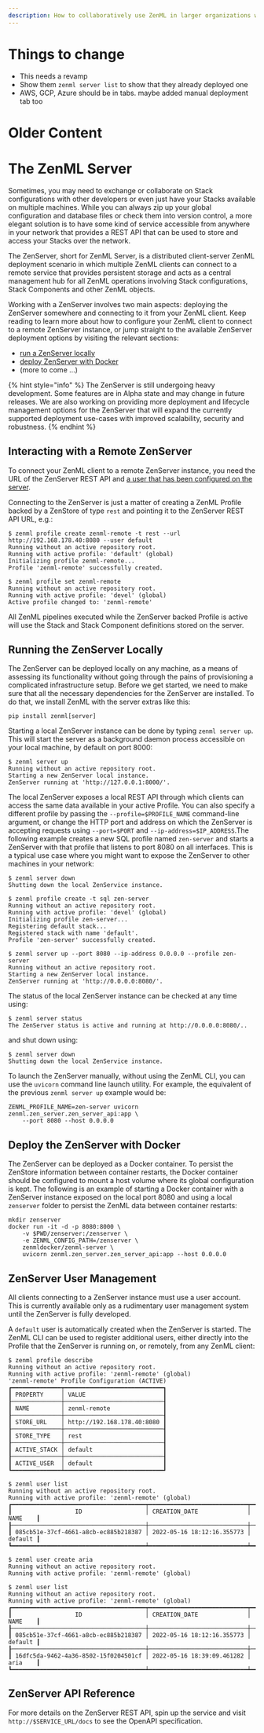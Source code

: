 ```yaml
---
description: How to collaboratively use ZenML in larger organizations with the ZenServer
---
```


# Things to change

- This needs a revamp
- Show them `zenml server list` to show that they already deployed one
- AWS, GCP, Azure should be in tabs. maybe added manual deployment tab too

# Older Content

# The ZenML Server

Sometimes, you may need to exchange or collaborate on Stack configurations with
other developers or even just have your Stacks available on multiple machines.
While you can always zip up your global configuration and database files or
check them into version control, a more elegant solution is to have some kind of
service accessible from anywhere in your network that provides a REST API that
can be used to store and access your Stacks over the network.

The ZenServer, short for ZenML Server, is a distributed client-server ZenML
deployment scenario in which multiple ZenML clients can connect to a remote
service that provides persistent storage and acts as a central management hub
for all ZenML operations involving Stack configurations, Stack Components and
other ZenML objects.

Working with a ZenServer involves two main aspects: deploying the ZenServer
somewhere and connecting to it from your ZenML client. Keep reading to
learn more about how to configure your ZenML client to connect to a remote
ZenServer instance, or jump straight to the available ZenServer deployment
options by visiting the relevant sections:

* [run a ZenServer locally](#running-the-zenserver-locally)
* [deploy ZenServer with Docker](#deploy-the-zenserver-with-docker)
* (more to come ...)


{% hint style="info" %}
The ZenServer is still undergoing heavy development. Some features are in Alpha
state and may change in future releases. We are also working on providing more
deployment and lifecycle management options for the ZenServer that will
expand the currently supported deployment use-cases with improved scalability,
security and robustness.
{% endhint %}

## Interacting with a Remote ZenServer

To connect your ZenML client to a remote ZenServer instance, you need the URL of
the ZenServer REST API and [a user that has been configured on the server](#zenserver-user-management).

Connecting to the ZenServer is just a matter of creating a ZenML Profile backed
by a ZenStore of type `rest` and pointing it to the ZenServer REST API URL, e.g.:

```
$ zenml profile create zenml-remote -t rest --url http://192.168.178.40:8080 --user default
Running without an active repository root.
Running with active profile: 'default' (global)
Initializing profile zenml-remote...
Profile 'zenml-remote' successfully created.

$ zenml profile set zenml-remote 
Running without an active repository root.
Running with active profile: 'devel' (global)
Active profile changed to: 'zenml-remote'
```

All ZenML pipelines executed while the ZenServer backed Profile is active will
use the Stack and Stack Component definitions stored on the server.

## Running the ZenServer Locally

The ZenServer can be deployed locally on any machine, as a means of assessing
its functionality without going through the pains of provisioning a complicated
infrastructure setup. Before we get started, we need to make sure that all the 
necessary dependencies for the ZenServer are installed. To do that, we install 
ZenML with the server extras like this:
```
pip install zenml[server]
```

Starting a local ZenServer instance can be done by typing
`zenml server up`. This will start the server as a background daemon process
accessible on your local machine, by default on port 8000:

```
$ zenml server up
Running without an active repository root.
Starting a new ZenServer local instance.
ZenServer running at 'http://127.0.0.1:8000/'.
```

The local ZenServer exposes a local REST API through which clients can access
the same data available in your active Profile. You can also specify a different
profile by passing the `--profile=$PROFILE_NAME` command-line argument, or change
the HTTP port and address on which the ZenServer is accepting requests using
`--port=$PORT` and `--ip-address=$IP_ADDRESS`.The following example creates
a new SQL profile named `zen-server` and starts a ZenServer with that profile
that listens to port 8080 on all interfaces. This is a typical use case
where you might want to expose the ZenServer to other machines in your network:

```
$ zenml server down
Shutting down the local ZenService instance.

$ zenml profile create -t sql zen-server
Running without an active repository root.
Running with active profile: 'devel' (global)
Initializing profile zen-server...
Registering default stack...
Registered stack with name 'default'.
Profile 'zen-server' successfully created.

$ zenml server up --port 8080 --ip-address 0.0.0.0 --profile zen-server
Running without an active repository root.
Starting a new ZenServer local instance.
ZenServer running at 'http://0.0.0.0:8080/'.
```

The status of the local ZenServer instance can be checked at any time using:

```
$ zenml server status
The ZenServer status is active and running at http://0.0.0.0:8080/..
```

and shut down using:

```
$ zenml server down
Shutting down the local ZenService instance.
```

To launch the ZenServer manually, without using the ZenML CLI, you can use the
`uvicorn` command line launch utility. For example, the equivalent of the
previous `zenml server up` example would be: 

```
ZENML_PROFILE_NAME=zen-server uvicorn zenml.zen_server.zen_server_api:app \
    --port 8080 --host 0.0.0.0
```

## Deploy the ZenServer with Docker

The ZenServer can be deployed as a Docker container. To persist the ZenStore
information between container restarts, the Docker container should be
configured to mount a host volume where its global configuration is kept.
The following is an example of starting a Docker container with a ZenServer
instance exposed on the local port 8080 and using a local `zenserver` folder
to persist the ZenML data between container restarts:

```
mkdir zenserver
docker run -it -d -p 8080:8000 \
    -v $PWD/zenserver:/zenserver \
    -e ZENML_CONFIG_PATH=/zenserver \
    zenmldocker/zenml-server \
    uvicorn zenml.zen_server.zen_server_api:app --host 0.0.0.0
```

## ZenServer User Management

All clients connecting to a ZenServer instance must use a user account. This is
currently available only as a rudimentary user management system until the
ZenServer is fully developed.

A `default` user is automatically created when the ZenServer is started. The
ZenML CLI can be used to register additional users, either directly into the
Profile that the ZenServer is running on, or remotely, from any ZenML client:

```
$ zenml profile describe
Running without an active repository root.
Running with active profile: 'zenml-remote' (global)
'zenml-remote' Profile Configuration (ACTIVE)
┏━━━━━━━━━━━━━━┯━━━━━━━━━━━━━━━━━━━━━━━━━━━━┓
┃ PROPERTY     │ VALUE                      ┃
┠──────────────┼────────────────────────────┨
┃ NAME         │ zenml-remote               ┃
┠──────────────┼────────────────────────────┨
┃ STORE_URL    │ http://192.168.178.40:8080 ┃
┠──────────────┼────────────────────────────┨
┃ STORE_TYPE   │ rest                       ┃
┠──────────────┼────────────────────────────┨
┃ ACTIVE_STACK │ default                    ┃
┠──────────────┼────────────────────────────┨
┃ ACTIVE_USER  │ default                    ┃
┗━━━━━━━━━━━━━━┷━━━━━━━━━━━━━━━━━━━━━━━━━━━━┛

$ zenml user list
Running without an active repository root.
Running with active profile: 'zenml-remote' (global)
┏━━━━━━━━━━━━━━━━━━━━━━━━━━━━━━━━━━━━━━┯━━━━━━━━━━━━━━━━━━━━━━━━━━━━┯━━━━━━━━━┓
┃                  ID                  │ CREATION_DATE              │ NAME    ┃
┠──────────────────────────────────────┼────────────────────────────┼─────────┨
┃ 085cb51e-37cf-4661-a8cb-ec885b218387 │ 2022-05-16 18:12:16.355773 │ default ┃
┗━━━━━━━━━━━━━━━━━━━━━━━━━━━━━━━━━━━━━━┷━━━━━━━━━━━━━━━━━━━━━━━━━━━━┷━━━━━━━━━┛

$ zenml user create aria
Running without an active repository root.
Running with active profile: 'zenml-remote' (global)

$ zenml user list
Running without an active repository root.
Running with active profile: 'zenml-remote' (global)
┏━━━━━━━━━━━━━━━━━━━━━━━━━━━━━━━━━━━━━━┯━━━━━━━━━━━━━━━━━━━━━━━━━━━━┯━━━━━━━━━┓
┃                  ID                  │ CREATION_DATE              │ NAME    ┃
┠──────────────────────────────────────┼────────────────────────────┼─────────┨
┃ 085cb51e-37cf-4661-a8cb-ec885b218387 │ 2022-05-16 18:12:16.355773 │ default ┃
┠──────────────────────────────────────┼────────────────────────────┼─────────┨
┃ 16dfc5da-9462-4a36-8502-15f0204501cf │ 2022-05-16 18:39:09.461282 │ aria    ┃
┗━━━━━━━━━━━━━━━━━━━━━━━━━━━━━━━━━━━━━━┷━━━━━━━━━━━━━━━━━━━━━━━━━━━━┷━━━━━━━━━┛
```

## ZenServer API Reference

For more details on the ZenServer REST API, spin up the service and visit
`http://$SERVICE_URL/docs` to see the OpenAPI specification.

